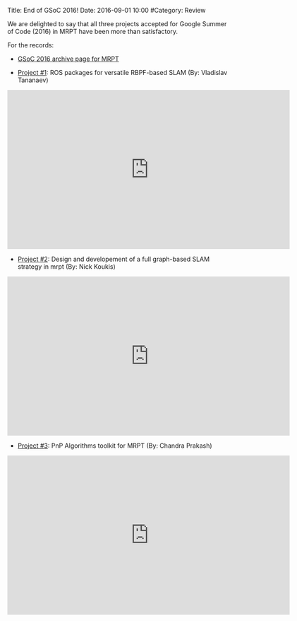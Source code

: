 Title: End of GSoC 2016!
Date: 2016-09-01 10:00
#Category: Review

We are delighted to say that all three projects accepted for Google Summer of Code (2016)
in MRPT have been more than satisfactory.

For the records:

* [GSoC 2016 archive page for MRPT](https://summerofcode.withgoogle.com/archive/2016/organizations/5644101080842240/)

* [Project #1](https://github.com/MRPT/GSoC2016-discussions/issues/3): ROS packages for versatile RBPF-based SLAM (By: Vladislav Tananaev)

<iframe width="640" height="360" src="https://www.youtube.com/embed/HfkRK3lwEgg" frameborder="0" allowfullscreen></iframe>

* [Project #2](https://github.com/MRPT/GSoC2016-discussions/issues/2): Design and developement of a full graph-based SLAM strategy in mrpt (By: Nick Koukis)

<iframe width="640" height="360" src="https://www.youtube.com/embed/Pv0yvlzrcXk" frameborder="0" allowfullscreen></iframe>

* [Project #3](https://github.com/MRPT/GSoC2016-discussions/issues/1): PnP Algorithms toolkit for MRPT (By: Chandra Prakash)

<iframe width="640" height="360" src="https://www.youtube.com/embed/aGd7ZyrcwaE" frameborder="0" allowfullscreen></iframe>
